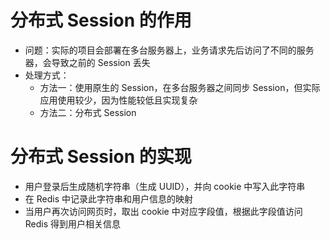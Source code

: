 # 分布式 Session 的作用

- 问题：实际的项目会部署在多台服务器上，业务请求先后访问了不同的服务器，会导致之前的 Session 丢失
- 处理方式：
  - 方法一：使用原生的 Session，在多台服务器之间同步 Session，但实际应用使用较少，因为性能较低且实现复杂
  - 方法二：分布式 Session

# 分布式 Session 的实现

- 用户登录后生成随机字符串（生成 UUID），并向 cookie 中写入此字符串
- 在 Redis 中记录此字符串和用户信息的映射
- 当用户再次访问网页时，取出 cookie 中对应字段值，根据此字段值访问 Redis 得到用户相关信息


